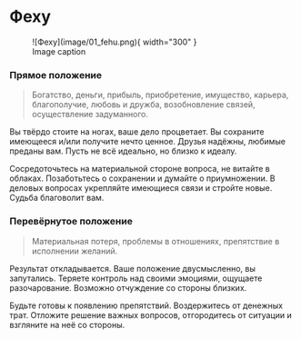 # Феху

<figure markdown="span">
  ![Феху](image/01_fehu.png){ width="300" }
  <figcaption>Image caption</figcaption>
</figure>

### Прямое положение

>Богатство, деньги, прибыль, приобретение, имущество, карьера, благополучие, любовь и дружба, возобновление связей, осуществление задуманного.

Вы твёрдо стоите на ногах, ваше дело процветает. Вы сохраните имеющееся и/или получите нечто ценное. Друзья надёжны, любимые преданы вам. Пусть не всё идеально, но близко к идеалу.

Сосредоточьтесь на материальной стороне вопроса, не витайте в облаках. Позаботьтесь о сохранении и думайте о приумножении. В деловых вопросах укрепляйте имеющиеся связи и стройте новые. Судьба благоволит вам.

### Перевёрнутое положение

>Материальная потеря, проблемы в отношениях, препятствие в исполнении желаний.

Результат откладывается. Ваше положение двусмысленно, вы запутались. Теряете контроль над своими эмоциями, ощущаете разочарование. Возможно отчуждение со стороны близких.

Будьте готовы к появлению препятствий. Воздержитесь от денежных трат. Отложите решение важных вопросов, отгородитесь от ситуации и взгляните на неё со стороны.

